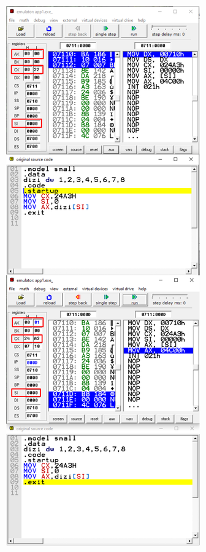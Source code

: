 <img src="https://github.com/rasitesdmr/Assembly/blob/main/app1/image/rd1.png" align="left">
<img src="https://github.com/rasitesdmr/Assembly/blob/main/app1/image/rd2.png" align="right">
